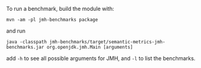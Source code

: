 To run a benchmark, build the module with:

```
mvn -am -pl jmh-benchmarks package
```

and run

```
java -classpath jmh-benchmarks/target/semantic-metrics-jmh-benchmarks.jar org.openjdk.jmh.Main [arguments]
```

add `-h` to see all possible arguments for JMH, and `-l` to list the benchmarks.
